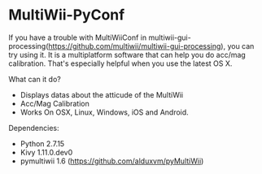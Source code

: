 # MultiWii-PyConf
If you have a trouble with MultiWiiConf in multiwii-gui-processing(https://github.com/multiwii/multiwii-gui-processing), you can try using it. It is a multiplatform software that can help you do acc/mag calibration. That's especially helpful when you use the latest OS X.

What can it do?
- Displays datas about the atticude of the MultiWii
- Acc/Mag Calibration
- Works On OSX, Linux, Windows, iOS and Android.

Dependencies:
- Python 2.7.15
- Kivy 1.11.0.dev0
- pymultiwii 1.6 (https://github.com/alduxvm/pyMultiWii)
